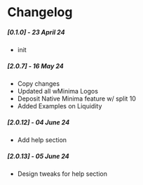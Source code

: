 # Changelog

##### [0.1.0] - 23 April 24

- init

##### [2.0.7] - 16 May 24

- Copy changes
- Updated all wMinima Logos
- Deposit Native Minima feature w/ split 10
- Added Examples on Liquidity

##### [2.0.12] - 04 June 24

- Add help section

##### [2.0.13] - 05 June 24

- Design tweaks for help section